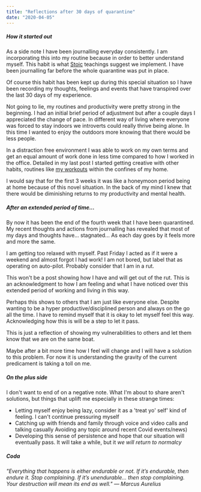 ```yaml
---
title: "Reflections after 30 days of quarantine"
date: "2020-04-05"
---
```


##### How it started out

As a side note I have been journalling everyday consistently. I am incorporating this into my routine because in order to better understand myself. This habit is what [Stoic](https://pacedprogress.com/following-beginner-stoicism-ideas/) teachings suggest we implement. I have been journalling far before the whole quarantine was put in place.

Of course this habit has been kept up during this special situation so I have been recording my thoughts, feelings and events that have transpired over the last 30 days of my experience.

Not going to lie, my routines and productivity were pretty strong in the beginning. I had an initial brief period of adjustment but after a couple days I appreciated the change of pace. In different way of living where everyone was forced to stay indoors we introverts could really thrive being alone. In this time I wanted to enjoy the outdoors more knowing that there would be less people.

In a distraction free environment I was able to work on my own terms and get an equal amount of work done in less time compared to how I worked in the office. Detailed in my last post I started getting creative with other habits, routines like [my workouts](https://pacedprogress.com/adapting-to-change/) within the confines of my home.

I would say that for the first 3 weeks it was like a honeymoon period being at home because of this novel situation. In the back of my mind I knew that there would be diminishing returns to my productivity and mental health.

##### After an extended period of time...

By now it has been the end of the fourth week that I have been quarantined. My recent thoughts and actions from journalling has revealed that most of my days and thoughts have... stagnated... As each day goes by it feels more and more the same.

I am getting too relaxed with myself. Past Friday I acted as if it were a weekend and almost forgot I had work! I am not bored, but label that as operating on auto-pilot. Probably consider that I am in a rut.

This won't be a post showing how I have and will get out of the rut. This is an acknowledgment to how I am feeling and what I have noticed over this extended period of working and living in this way.

Perhaps this shows to others that I am just like everyone else. Despite wanting to be a hyper productive/disciplined person and always on the go all the time. I have to remind myself that it is okay to let myself feel this way. Acknowledging how this is will be a step to let it pass.

This is just a reflection of showing my vulnerabilities to others and let them know that we are on the same boat.

Maybe after a bit more time how I feel will change and I will have a solution to this problem. For now it is understanding the gravity of the current predicament is taking a toll on me.

##### On the plus side

I don't want to end of on a negative note. What I'm about to share aren't solutions, but things that uplift me especially in these strange times:

- Letting myself enjoy being lazy, consider it as a 'treat yo' self' kind of feeling. I can't continue pressuring myself
- Catching up with friends and family through voice and video calls and talking casually Avoiding any topic around recent Covid events/news)
- Developing this sense of persistence and hope that our situation will eventually pass. It will take a while, but it _we will return to normalcy_

##### Coda

_"Everything that happens is either endurable or not. If it’s endurable, then endure it. Stop complaining. If it’s unendurable... then stop complaining. Your destruction will mean its end as well." — Marcus Aurelius_
